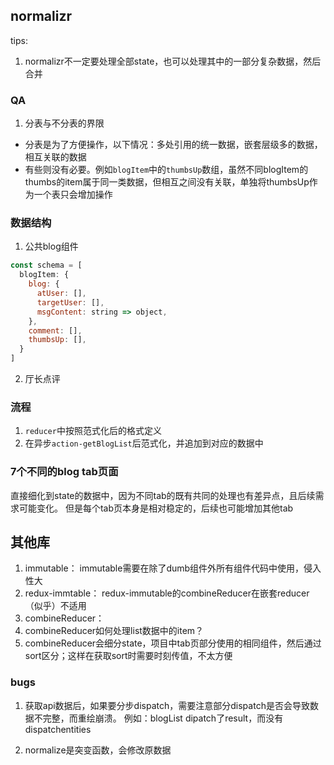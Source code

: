 ## normalizr
tips: 
1. normalizr不一定要处理全部state，也可以处理其中的一部分复杂数据，然后合并

### QA
1. 分表与不分表的界限
  - 分表是为了方便操作，以下情况：多处引用的统一数据，嵌套层级多的数据，相互关联的数据
  - 有些则没有必要。例如`blogItem`中的`thumbsUp`数组，虽然不同blogItem的thumbs的item属于同一类数据，但相互之间没有关联，单独将thumbsUp作为一个表只会增加操作

### 数据结构
1. 公共blog组件
``` js
const schema = [
  blogItem: {
    blog: {
      atUser: [],
      targetUser: [],
      msgContent: string => object,
    },
    comment: [],
    thumbsUp: [],
  }
]
```
2. 厅长点评

### 流程

1. `reducer`中按照范式化后的格式定义
2. 在异步`action-getBlogList`后范式化，并追加到对应的数据中


### 7个不同的blog tab页面
直接细化到state的数据中，因为不同tab的既有共同的处理也有差异点，且后续需求可能变化。
但是每个tab页本身是相对稳定的，后续也可能增加其他tab

## 其他库

1. immutable：
immutable需要在除了dumb组件外所有组件代码中使用，侵入性大
2. redux-immtable：
redux-immutable的combineReducer在嵌套reducer（似乎）不适用
3. combineReducer：
  1. combineReducer如何处理list数据中的item？
  2. combineReducer会细分state，项目中tab页部分使用的相同组件，然后通过sort区分；这样在获取sort时需要时刻传值，不太方便


### bugs
1. 获取api数据后，如果要分步dispatch，需要注意部分dispatch是否会导致数据不完整，而重绘崩溃。
例如：blogList dipatch了result，而没有dispatchentities

2. normalize是突变函数，会修改原数据